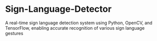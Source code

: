 # Sign-Language-Detector
A real-time sign language detection system using Python, OpenCV, and TensorFlow, enabling accurate recognition of various sign language gestures
